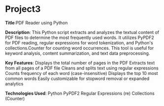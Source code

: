 # Project3
**Title**:PDF Reader using Python

**Description**: This Python script extracts and analyzes the textual content of PDF files to determine the most frequently used words. It utilizes PyPDF2 for PDF reading, regular expressions for word tokenization, and Python's collections.Counter for counting word occurrences. This tool is useful for keyword analysis, content summarization, and text data preprocessing.

**Key Features**: 
Displays the total number of pages in the PDF 
Extracts text from all pages of a PDF file 
Cleans and splits text using regular expressions 
Counts frequency of each word (case-insensitive) 
Displays the top 10 most common words 
Easily customizable for stopword removal or expanded analytics

**Technologies Used**: 
Python 
PyPDF2 
Regular Expressions (re) 
Collections (Counter)
